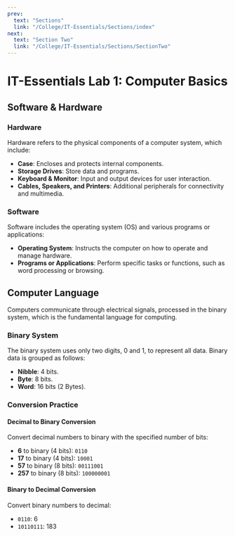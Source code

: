 ```yaml
---
prev:
  text: "Sections"
  link: "/College/IT-Essentials/Sections/index"
next:
  text: "Section Two"
  link: "/College/IT-Essentials/Sections/SectionTwo"
---
```


# IT-Essentials Lab 1: Computer Basics

## Software & Hardware

### Hardware

Hardware refers to the physical components of a computer system, which include:

- **Case**: Encloses and protects internal components.
- **Storage Drives**: Store data and programs.
- **Keyboard & Monitor**: Input and output devices for user interaction.
- **Cables, Speakers, and Printers**: Additional peripherals for connectivity and multimedia.

### Software

Software includes the operating system (OS) and various programs or applications:

- **Operating System**: Instructs the computer on how to operate and manage hardware.
- **Programs or Applications**: Perform specific tasks or functions, such as word processing or browsing.

## Computer Language

Computers communicate through electrical signals, processed in the binary system, which is the fundamental language for computing.

### Binary System

The binary system uses only two digits, 0 and 1, to represent all data. Binary data is grouped as follows:

- **Nibble**: 4 bits.
- **Byte**: 8 bits.
- **Word**: 16 bits (2 Bytes).

### Conversion Practice

#### Decimal to Binary Conversion

Convert decimal numbers to binary with the specified number of bits:

- **6** to binary (4 bits): `0110`
- **17** to binary (4 bits): `10001`
- **57** to binary (8 bits): `00111001`
- **257** to binary (8 bits): `100000001`

#### Binary to Decimal Conversion

Convert binary numbers to decimal:

- `0110`: 6
- `10110111`: 183

